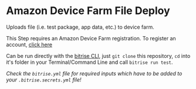 # Amazon Device Farm File Deploy
Uploads file (i.e. test package, app data, etc.) to device farm.

This Step requires an Amazon Device Farm registration. To register an account, [click here](https://aws.amazon.com/device-farm/)

Can be run directly with the [bitrise CLI](https://github.com/bitrise-io/bitrise),
just `git clone` this repository, `cd` into it's folder in your Terminal/Command Line
and call `bitrise run test`.

*Check the `bitrise.yml` file for required inputs which have to be
added to your `.bitrise.secrets.yml` file!*
